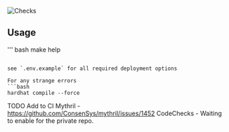 ![Checks](https://github.com/tellor-io/chorus/workflows/Checks/badge.svg)

## Usage
''' bash
make help
```

see `.env.example` for all required deployment options

For any strange errors
```bash
hardhat compile --force
```

TODO
Add to CI 
    Mythril - https://github.com/ConsenSys/mythril/issues/1452
    CodeChecks - Waiting to enable for the private repo.
